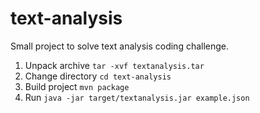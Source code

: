 # text-analysis
Small project to solve text analysis coding challenge.

1. Unpack archive `tar -xvf textanalysis.tar`
2. Change directory `cd text-analysis`
3. Build project `mvn package`
4. Run `java -jar target/textanalysis.jar example.json`
